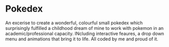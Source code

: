# Pokedex
An excerise to create a wonderful, colourful small pokedex which surprisingly fulfilled a childhood dream of mine to work with pokemon in an academic/professional capacity. INcluding interactive feaures, a drop down menu and animations that bring it to life. All coded by me and proud of it. 